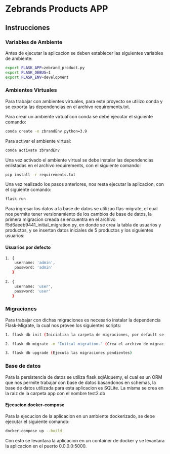 # Zebrands Products APP

## Instrucciones

### Variables de Ambiente

Antes de ejecutar la aplicacion se deben establecer las siguientes variables de ambiente:

```bash
export FLASK_APP=zebrand_product.py
export FLASK_DEBUG=1
export FLASK_ENV=development
```

### Ambientes Virtuales

Para trabajar con ambientes virtuales, para este proyecto se utilizo conda y se exporta las dependencias en el archivo requirements.txt.

Para crear un ambiente virtual con conda se debe ejecutar el siguiente comando:

```bash
conda create -n zbrandEnv python=3.9
```

Para activar el ambiente virtual:

```bash
conda activate zbrandEnv
```

Una vez activado el ambiente virtual se debe instalar las dependencias enlistadas en el archivo requirements, con el siguiente comando:

```bash
pip install -r requirements.txt
```

Una vez realizado los pasos anteriores, nos resta ejecutar la aplicacion, con el siguiente comando:

```bash
flask run
```

Para ingresar los datos a la base de datos se utilizao flas-migrate, el cual nos permite tener versionamiento de los cambios de base de datos, la primera migracion creada se encuentra en el archivo f5d6aeeb9441_initial_migration.py, en donde se crea la tabla de usuarios y productos, y se insertan datos iniciales de 5 productos y los siguientes usuarios:

#### Usuarios por defecto

```bash
1. {
    username: 'admin',
    password: 'admin'
   }
   
2. {
    username: 'user',
    password: 'user'
   }
```

### Migraciones

Para trabajar con dichas migraciones es necesario instalar la dependencia Flask-Migrate, la cual nos provee los siguientes scripts:

```bash
1. flask db init (Inicializa la carpeta de migraciones, por default se encuentra en infrastructure/migrations)

2. flask db migrate -m "Initial migration." (Crea el archivo de migracion a ser ejecutado, el mismo lee cualquier cambio realizado a la estructura de base de datos, y genera un nuevo archivo con el nombre pasado como parametro y una fecha.)

3. flask db upgrade (Ejecuta las migraciones pendientes)
```

### Base de datos

Para la persistencia de datos se utiliza flask sqlAlquemy, el cual es un ORM que nos permite trabajar con base de datos basandonos en schemas, la base de datos utilizada para esta aplicacion es SQLite. La misma se crea en la raiz de la carpeta app con el nombre test2.db

#### Ejecucion docker-compose

Para la ejecucion de la aplicacion en un ambiente dockerizado, se debe ejecutar el siguiente comando:

```bash
docker-compose up --build
```

Con esto se levantara la aplicacion en un container de docker y se levantara la aplicacion en el puerto 0.0.0.0:5000.
